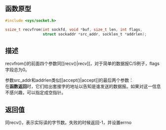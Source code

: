 ## 函数原型
```c
#include <sys/socket.h>

ssize_t recvfrom(int sockfd, void *buf, size_t len, int flags,
                 struct sockaddr *src_addr, socklen_t *addrlen);
```
## 描述
recvfrom()的前面四个参数同[[recv()|recv]]，对于简单的数据报C/S例子，flags字段总为0。   

参数src_addr和addrlen类似[[accept()|accept]]的最后两个参数：  
在**函数返回**时，它们给出套接字的地址以告知是谁发送的数据报。如果对这一信息不感兴趣，可以指定成空指针。
## 返回值
同recv()，表示实际读的字节数。失败的时候返回-1，并设置errno